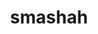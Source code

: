 ---
title: smashah
github: https://github.com/smashah
mode: light
transition: 1s
score: 84.5
archetype:
- Github Actions
- Little Bit of Everything
---